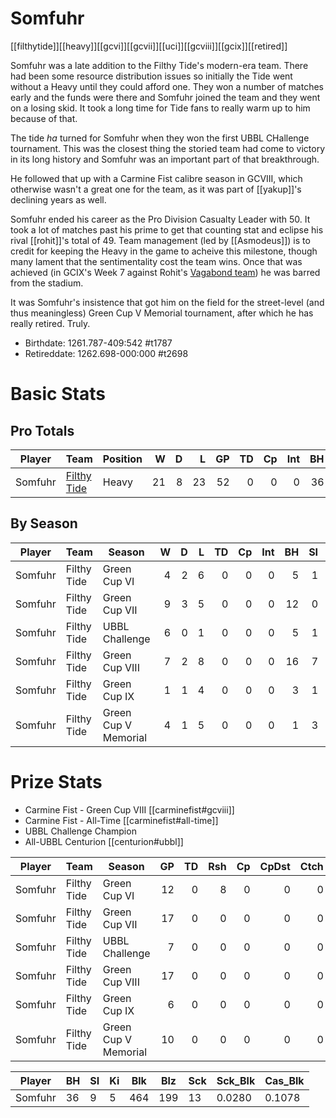 # Somfuhr

[[filthytide]][[heavy]][[gcvi]][[gcvii]][[uci]][[gcviii]][[gcix]][[retired]]

Somfuhr was a late addition to the Filthy Tide's modern-era team. There had been some resource distribution issues so initially the Tide went without a Heavy until they could afford one. They won a number of matches early and the funds were there and Somfuhr joined the team and they went on a losing skid. It took a long time for Tide fans to really warm up to him because of that.

The tide *ha* turned for Somfuhr when they won the first UBBL CHallenge tournament. This was the closest thing the storied team had come to victory in its long history and Somfuhr was an important part of that breakthrough. 

He followed that up with a Carmine Fist calibre season in GCVIII, which otherwise wasn't a great one for the team, as it was part of [[yakup]]'s declining years as well.

Somfuhr ended his career as the Pro Division Casualty Leader with 50. It took a lot of matches past his prime to get that counting stat and eclipse his rival [[rohit]]'s total of 49. Team management (led by [[Asmodeus]]) is to credit for keeping the Heavy in the game to acheive this milestone, though many lament that the sentimentality cost the team wins. Once that was achieved (in GCIX's Week 7 against Rohit's [Vagabond team](../teams/zensunvagabonds)) he was barred from the stadium.

It was Somfuhr's insistence that got him on the field for the street-level (and thus meaningless) Green Cup V Memorial tournament, after which he has really retired. Truly.

* Birthdate: 1261.787-409:542 #t1787
* Retireddate: 1262.698-000:000 #t2698

# Basic Stats

## Pro Totals

| Player           | Team        | Position      | W | D | L | GP | TD | Cp | Int | BH | SI | Ki | MVP | SPP |
|------------------|-------------|---------------|--:|--:|--:|---:|---:|---:|----:|---:|---:|---:|----:|----:|
| Somfuhr | [Filthy Tide](../teams/filthytide) | Heavy |   21 |    8 |   23 |   52 |    0 |    0 |    0 |   36 |    9 |    5 |    4 |  120 |


## By Season

| Player | Team         | Season          | W | D | L | TD | Cp | Int | BH | SI | Ki | MVP | SPP |
|--------|--------------|-----------------|--:|--:|--:|---:|---:|----:|---:|---:|---:|----:|----:|
| Somfuhr | Filthy Tide | Green Cup VI         |    4 |    2 |    6 |    0 |    0 |    0 |    5 |    1 |    3 |    1 |   23 |
| Somfuhr | Filthy Tide | Green Cup VII        |    9 |    3 |    5 |    0 |    0 |    0 |   12 |    0 |    1 |    1 |   31 |
| Somfuhr | Filthy Tide | UBBL Challenge       |    6 |    0 |    1 |    0 |    0 |    0 |    5 |    1 |    0 |    2 |   22 |
| Somfuhr | Filthy Tide | Green Cup VIII       |    7 |    2 |    8 |    0 |    0 |    0 |   16 |    7 |    1 |    2 |   58 |
| Somfuhr | Filthy Tide | Green Cup IX         |    1 |    1 |    4 |    0 |    0 |    0 |    3 |    1 |    0 |    0 |    8 |
| Somfuhr | Filthy Tide | Green Cup V Memorial |    4 |    1 |    5 |    0 |    0 |    0 |    1 |    3 |    1 |    0 |   10 |

# Prize Stats

* Carmine Fist - Green Cup VIII [[carminefist#gcviii]]
* Carmine Fist - All-Time [[carminefist#all-time]]
* UBBL Challenge Champion
* All-UBBL Centurion [[centurion#ubbl]]

| Player | Team         | Season          | GP | TD | Rsh | Cp | CpDst | Ctch | Int | Cas | Blk | Sck | MVP | SPP |
|--------|--------------|-----------------|---:|---:|----:|---:|------:|-----:|----:|----:|----:|----:|----:|----:|
| Somfuhr | Filthy Tide | Green Cup VI         | 12 |    0 |    8 |    0 |     0 |    0 |    0 |    9 |  132 |    2 |    1 |   23 |
| Somfuhr | Filthy Tide | Green Cup VII        | 17 |    0 |    0 |    0 |     0 |    0 |    0 |   13 |  138 |    6 |    1 |   31 |
| Somfuhr | Filthy Tide | UBBL Challenge       |  7 |    0 |    0 |    0 |     0 |    0 |    0 |    6 |   52 |    2 |    2 |   22 |
| Somfuhr | Filthy Tide | Green Cup VIII       | 17 |    0 |    0 |    0 |     0 |    0 |    0 |   **24** |  151 |    4 |    2 |   58 |
| Somfuhr | Filthy Tide | Green Cup IX         |  6 |    0 |    0 |    0 |     0 |    0 |    0 |    4 |   43 |    1 |    0 |    8 |
| Somfuhr | Filthy Tide | Green Cup V Memorial | 10 |    0 |    0 |    0 |     0 |    0 |    0 |    5 |   41 |    0 |    0 |   10 |



| Player     | BH   | SI   | Ki   | Blk | Blz | Sck | Sck_Blk | Cas_Blk |
|------------|------|------|------|--------|---------|-------|------------|-----------|
| Somfuhr    | 36 | 9 | 5 | 464 | 199 | 13 | 0.0280 | 0.1078 |

